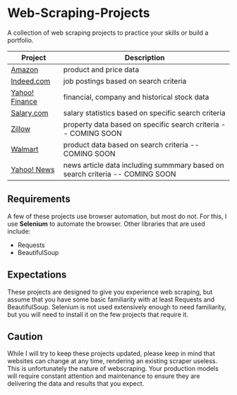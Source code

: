 # Web-Scraping-Projects
A collection of web scraping projects to practice your skills or build a portfolio.

| Project | Description |
|---|---|
| [Amazon](https://github.com/israel-dryer/Amazon-Scraper) | product and price data |
| [Indeed.com](https://github.com/israel-dryer/Indeed-Job-Scraper) | job postings based on search criteria | 
| [Yahoo! Finance](https://github.com/israel-dryer/Yahoo-Finance-Scraper) | financial, company and historical stock data |
| [Salary.com](https://github.com/israel-dryer/Salary-Dot-Com-Scraper) | salary statistics based on specific search criteria |
| [Zillow]() | property data based on specific search criteria -- COMING SOON |
| [Walmart]() | product data based on search criteria -- COMING SOON |
| [Yahoo! News]() | news article data including summmary based on search criteria -- COMING SOON |


## Requirements
A few of these projects use browser automation, but most do not. For this, I use **Selenium** to automate the browser.  Other libraries that are used include:
- Requests
- BeautifulSoup

## Expectations
These projects are designed to give you experience web scraping, but assume that you have some basic familiarity with at least Requests and BeautifulSoup. Selenium is not used extensively enough to need familiarity, but you will need to install it on the few projects that require it.

## Caution
While I will try to keep these projects updated, please keep in mind that websites can change at any time, rendering an existing scraper useless. This is unfortunately the nature of webscraping. Your production models will require constant attention and maintenance to ensure they are delivering the data and results that you expect.

